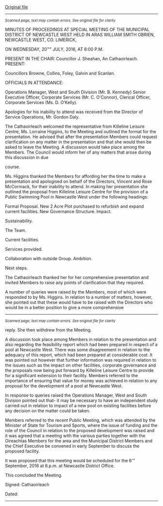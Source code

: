 [Original file](https://beta.limerick.ie/sites/default/files/media/documents/2017-04/minutes_-_special_meeting_municipal_district_of_newcastle_west_-20th_july_2016.pdf)

---
*<small>Scanned page, text may contain errors. See original file for clarity</small>*  

MINUTES OF PROCEEDINGS AT SPECIAL MEETING OF THE MUNICIPAL DISTRICT OF
NEWCASTLE WEST HELD IN ARAS WILLIAM SMITH OBRIEN, NEWCASTLE WEST, CO. LIMERICK,

ON WEDNESDAY, 20™" JULY, 2016, AT 6:00 P.M.

PRESENT IN THE CHAIR: Councillor J. Sheahan, An Cathaoirleach.
PRESENT:

Councillors Browne, Collins, Foley, Galvin and Scanlan.

OFFICIALS IN ATTENDANCE:

Operations Manager, West and South Division (Mr. B. Kennedy) Senior Executive Officer,
Corporate Services (Mr. C. O'Connor), Clerical Officer, Corporate Services (Ms. D. O’Kelly).

Apologies for his inability to attend was received from the Director of Service Operations, Mr. Gordon
Daly.

The Cathaoirleach welcomed the representative from Killeline Leisure Centre, Ms. Lorraine
Higgins, to the Meeting and outlined the format for the presentation. He advised that after the
presentation Members could request clarification on any matter in the presentation and that
she would then be asked to leave the Meeting. A discussion would take place among the
Members. The Council would inform her of any matters that arose during this discussion in due

course.

Ms. Higgins thanked the Members for affording her the time to make a presentation and
apologised on behalf of the Directors, Vincent and Rose McCormack, for their inability to
attend. In making her presentation she outlined the proposal from Killeline Leisure Centre for
the provision of a Public Swimming Pool in Newcastle West under the following headings:

Formal Proposal.
New 2 Acre Plot purchased to refurbish and expand current facilities.
New Governance Structure.
Impact.

Sustainability.

The Team.

Current facilities.

Services provided.

Collaboration with outside Group.
Ambition.

Next steps.

The Cathaoirleach thanked her for her comprehensive presentation and invited Members to
raise any points of clarification that they required.

A number of queries were raised by the Members, most of which were responded to by Ms.
Higgins. In relation to a number of matters, however, she pointed out that these would have to
be raised with the Directors who would be in a better position to give a more comprehensive


---
*<small>Scanned page, text may contain errors. See original file for clarity</small>*  

reply. She then withdrew from the Meeting.

A discussion took place among Members in relation to the presentation and also regarding the
feasibility report which had been prepared in respect of a pool at Newcastle West. There was
some disagreement in relation to the adequacy of this report, which had been prepared at
considerable cost. It was pointed out however that further information was required in relation
to the issues such as the impact on other facilities, corporate governance and the proposals
now being put forward by Killeline Leisure Centre to provide for a significant extension to their
facility. Members referred to the importance of ensuring that value for money was achieved in
relation to any proposal for the development of a pool at Newcastle West.

In response to queries raised the Operations Manager, West and South Division pointed out that-
it may be necessary to have an independent study carried out in relation to impact of a new
pool on existing facilities before any decision on the matter could be taken.

Members referred to the recent Public Meeting, which was attended by the Minister of State for
Tourism and Sports, where the issue of funding and the role of the Council in relation to the
proposed development was raised and it was agreed that a meeting with the various parties
together with the Oireachtas Members for the area and the Municipal District Members and
the Chief Executive be convened in early September to discuss the proposed facility.

It was proposed that this meeting would be scheduled for the 6'" September, 2016 at 6.p.m. at
Newcastle District Office.

This concluded the Meeting.

Signed:
Cathaoirleach

Dated:


---

